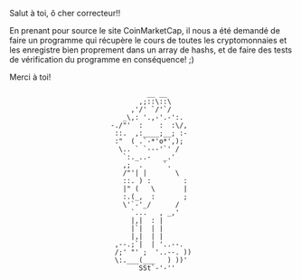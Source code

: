 Salut à toi, ô cher correcteur!!

En prenant pour source le site CoinMarketCap, il nous a été demandé de faire un programme qui récupère le cours de toutes les cryptomonnaies et les enregistre bien proprement dans un array de hashs, et de faire des tests de vérification du programme en conséquence! ;)

Merci à toi!

                                      __ __
                                    ,;::\::\
                                  ,'/' `/'`/
                                _\,: '.,-'.-':.
                             -./"'  :    :  :\/,
                              ::.  ,:____;__; :-
                              :"  ( .`-*'o*',);
                               \.. ` `---'`' /
                                `:._..-   _.'
                                ,;  .     `.
                                /"'| |       \
                                ::. ) :        :
                                |" (   \       |
                                :.(_,  :       ;
                                \'`-'_/      /
                                  `...   , _,'
                                  |,|  : |
                                  |`|  | |
                                  |,|  | |
                              ,--.;`|  | '..--.
                              /;' "' ;  '..--. ))
                              \:.___(___   ) ))'
                                    SSt`-'-''